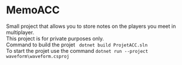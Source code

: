 # MemoACC
Small project that allows you to store notes on the players you meet in multiplayer.  
This project is for private purposes only.  
Command to build the projet ``` dotnet build ProjetACC.sln```  
To start the projet use the command ```dotnet run --project waveform\waveform.csproj```  
